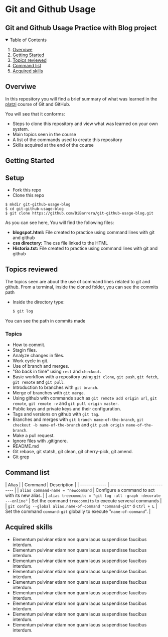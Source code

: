 # Git and Github Usage

## Git and Github Usage Practice with Blog project

<!-- TABLE OF CONTENTS -->
<details open="open">
  <summary>Table of Contents</summary>
  <ol>
    <li>
      <a href="#Overviwe">Overviwe</a>
    </li>
    <li>
      <a href="#getting-started">Getting Started</a>
    </li>
    <li><a href="#Topics-reviewed">Topics reviewed</a></li>
    <li><a href="#Command-list">Command list</a></li>
    <li><a href="#Acquired-skills">Acquired skills</a></li>
  </ol>
</details>



<!-- Overviwe -->
## Overviwe

In this repository you will find a brief summary of what was learned in the [platzi](https://platzi.com/clases/git-github/) course of Git and GitHub.

You will see that it conforms:
* Steps to clone this repository and view what was learned on your own system.
* Main topics seen in the course
* A list of the commands used to create this repository
* Skills acquired at the end of the course



<!-- GETTING STARTED -->
## Getting Started

## Setup

- Fork this repo
- Clone this repo

```shell
$ mkdir git-github-usage-blog
$ cd git-github-usage-blog
$ git clone https://github.com/DiBarrera/git-github-usage-blog.git
```

As you can see here, You will find the following files:

- **blogspot.html:** File created to practice using command lines with git and github
- **css directory:** The css file linked to the HTML
- **Historia.txt:** File created to practice using command lines with git and github

<!-- Topics reviewed -->
## Topics reviewed

The topics seen are about the use of command lines related to git and github.
From a terminal, inside the cloned folder, you can see the commits path

* Inside the directory type:
  ```sh
  $ git log
  ```

You can see the path in commits made

### Topics

- How to commit.
- Stagin files.
- Analyze changes in files.
- Work cycle in git.
- Use of branch and merges.
- "Go back in time" using `rest` and `checkout`.
- Basic workflow with a repository using `git clone`, `git push`, `git fetch`, `git remote` and `git pull`.
- Introduction to branches with `git branch`.
- Merge of branches with `git merge`.
- Using github with commands such as `git remote add origin url`, `git remote`, `git remote -v` and `git pull origin master`.
- Public keys and private keys and their configuration.
- Tags and versions on github with `git tag`.
- Branches and merges with `git branch name-of-the-branch`, `git checkout -b name-of-the-branch` and `git push origin name-of-the-branch`.
- Make a pull request.
- Ignore files with .gitignore.
- README.md
- Git rebase, git statsh, git clean, git cherry-pick, git amend.
- Git grep



<!-- Command list -->
## Command list

| Alias        |
| Command      | Description                         |
| ------------- | ------------------------------ |
| `alias command-name = "newcommand`     | Configure a command to act with its new alias. |
| `alias treecommits = "git log -all -graph -decorate ---online"`    | Set the command `treecommits` to execute serveral commands | 
| `git config --global alias.name-of-command "command-git"` ó `Ctrl + L`   | Set the command `command-git` globally to execute "`name-of-command`". |



<!-- Acquired skills -->
## Acquired skills

- Elementum pulvinar etiam non quam lacus suspendisse faucibus interdum.
- Elementum pulvinar etiam non quam lacus suspendisse faucibus interdum.
- Elementum pulvinar etiam non quam lacus suspendisse faucibus interdum.
- Elementum pulvinar etiam non quam lacus suspendisse faucibus interdum.
- Elementum pulvinar etiam non quam lacus suspendisse faucibus interdum.
- Elementum pulvinar etiam non quam lacus suspendisse faucibus interdum.
- Elementum pulvinar etiam non quam lacus suspendisse faucibus interdum.
- Elementum pulvinar etiam non quam lacus suspendisse faucibus interdum.
- Elementum pulvinar etiam non quam lacus suspendisse faucibus interdum.
